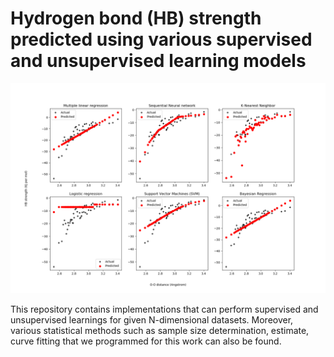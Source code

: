 # Hydrogen bond (HB) strength predicted using various supervised and unsupervised learning models


![alt tag](https://raw.githubusercontent.com/NaveenKaliannan/Machine-learning/main/1HBstrength-SupevisedModels/HBstrength.png)

This repository contains implementations that can perform supervised and unsupervised learnings for given N-dimensional datasets. Moreover, various statistical methods such as sample size determination, estimate, curve fitting that we programmed for this work can also be found. 
